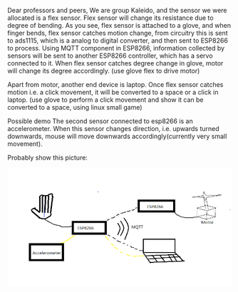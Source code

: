 Dear professors and peers,
We are group Kaleido, and the sensor we were allocated is a flex sensor. Flex sensor will change its resistance due to degree of bending. As you see, flex sensor is attached to a glove, and when finger bends, flex sensor catches motion change, from circuitry this is sent to ads1115, which is a analog to digital converter, and then sent to ESP8266 to process. Using MQTT component in ESP8266, information collected by sensors will be sent to another ESP8266 controller, which has a servo connected to it. When flex sensor catches degree change in glove, motor will change its degree accordingly. 
(use glove flex to drive motor)

Apart from motor, another end device is laptop. Once flex sensor catches motion i.e. a click movement, it will be converted to a space or a click in laptop.
(use glove to perform a click movement and show it can be converted to a space, using linux small game)

Possible demo
The second sensor connected to esp8266 is an accelerometer. When this sensor changes direction, i.e. upwards turned downwards, mouse will move downwards accordingly(currently very small movement). 

Probably show this picture:

![alt text](https://github.com/ThunderMikey/EmbSys/blob/framework/p1/demopic.png)
